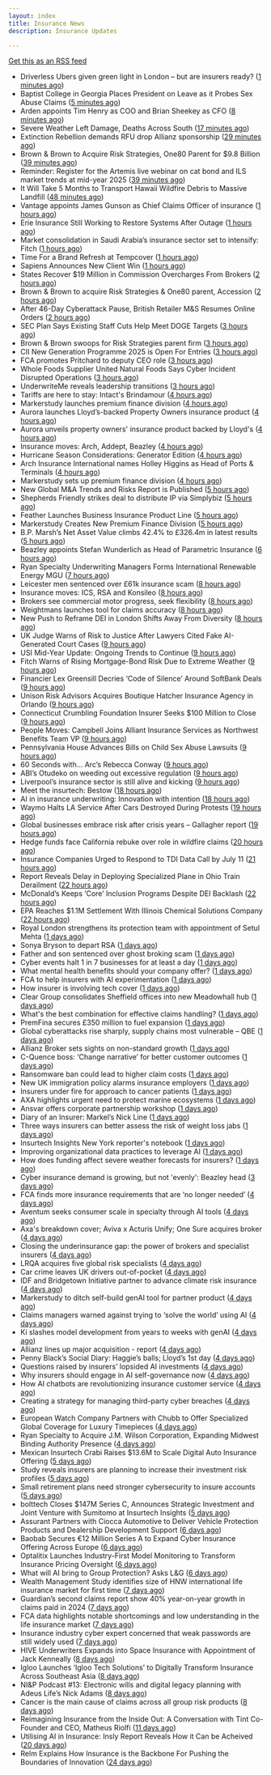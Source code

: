 ```yaml
---
layout: index
title: Insurance News
description: Insurance Updates

---
```


[Get this as an RSS feed](/insurance.rss)

<!-- news_marker starts -->
- Driverless Ubers given green light in London – but are insurers ready? ([1 minutes ago](https://www.insurancebusinessmag.com/uk/news/breaking-news/driverless-ubers-given-green-light-in-london--but-are-insurers-ready-538562.aspx))
- Baptist College in Georgia Places President on Leave as it Probes Sex Abuse Claims ([5 minutes ago](https://www.insurancejournal.com/news/southeast/2025/06/10/826941.htm))
- Arden appoints Tim Henry as COO and Brian Sheekey as CFO ([8 minutes ago](https://www.reinsurancene.ws/arden-appoints-tim-henry-as-coo-and-brian-sheekey-as-cfo/))
- Severe Weather Left Damage, Deaths Across South ([17 minutes ago](https://www.insurancejournal.com/news/southeast/2025/06/10/826935.htm))
- Extinction Rebellion demands RFU drop Allianz sponsorship ([29 minutes ago](https://www.postonline.co.uk/news/7957916/extinction-rebellion-demands-rfu-drop-allianz-sponsorship))
- Brown & Brown to Acquire Risk Strategies, One80 Parent for $9.8 Billion ([39 minutes ago](https://www.insurancejournal.com/news/national/2025/06/10/826916.htm))
- Reminder: Register for the Artemis live webinar on cat bond and ILS market trends at mid-year 2025 ([39 minutes ago](https://www.reinsurancene.ws/reminder-register-for-the-artemis-live-webinar-on-cat-bond-and-ils-market-trends-at-mid-year-2025/))
- It Will Take 5 Months to Transport Hawaii Wildfire Debris to Massive Landfill ([48 minutes ago](https://www.insurancejournal.com/news/west/2025/06/10/826924.htm))
- Vantage appoints James Gunson as Chief Claims Officer of insurance ([1 hours ago](https://www.reinsurancene.ws/vantage-appoints-james-gunson-as-chief-claims-officer-of-insurance/))
- Erie Insurance Still Working to Restore Systems After Outage ([1 hours ago](https://www.insurancejournal.com/news/east/2025/06/10/826918.htm))
- Market consolidation in Saudi Arabia’s insurance sector set to intensify: Fitch ([1 hours ago](https://www.reinsurancene.ws/market-consolidation-in-saudi-arabias-insurance-sector-set-to-intensify-fitch/))
- Time For a Brand Refresh at Tempcover ([1 hours ago](https://insurance-edge.net/2025/06/10/time-for-a-brand-refresh-at-tempcover/))
- Sapiens Announces New Client Win ([1 hours ago](https://insurance-edge.net/2025/06/10/sapiens-announces-new-client-win/))
- States Recover $19 Million in Commission Overcharges From Brokers ([2 hours ago](https://www.insurancejournal.com/news/east/2025/06/10/826907.htm))
- Brown & Brown to acquire Risk Strategies & One80 parent, Accession ([2 hours ago](https://www.reinsurancene.ws/brown-brown-to-acquire-risk-strategies-one80-parent-accession/))
- After 46-Day Cyberattack Pause, British Retailer M&S Resumes Online Orders ([2 hours ago](https://www.insurancejournal.com/news/international/2025/06/10/826904.htm))
- SEC Plan Says Existing Staff Cuts Help Meet DOGE Targets ([3 hours ago](https://www.insurancejournal.com/news/national/2025/06/10/826901.htm))
- Brown & Brown swoops for Risk Strategies parent firm ([3 hours ago](https://www.postonline.co.uk/news/7957914/brown-brown-swoops-for-risk-strategies-parent-firm))
- CII New Generation Programme 2025 is Open For Entries ([3 hours ago](https://insurance-edge.net/2025/06/10/cii-new-generation-programme-2025-is-open-for-entries/))
- FCA promotes Pritchard to deputy CEO role ([3 hours ago](https://www.postonline.co.uk/news/7957913/fca-promotes-pritchard-to-deputy-ceo-role))
- Whole Foods Supplier United Natural Foods Says Cyber Incident Disrupted Operations ([3 hours ago](https://www.insurancejournal.com/news/national/2025/06/10/826896.htm))
- UnderwriteMe reveals leadership transitions ([3 hours ago](https://www.reinsurancene.ws/underwriteme-reveals-leadership-transitions/))
- Tariffs are here to stay: Intact's Brindamour ([4 hours ago](https://www.insurancebusinessmag.com/uk/news/breaking-news/tariffs-are-here-to-stay-intacts-brindamour-538522.aspx))
- Markerstudy launches premium finance division ([4 hours ago](https://www.insurancebusinessmag.com/uk/news/breaking-news/markerstudy-launches-premium-finance-division-538521.aspx))
- Aurora launches Lloyd’s-backed Property Owners insurance product ([4 hours ago](https://www.reinsurancene.ws/aurora-launches-lloyds-backed-property-owners-insurance-product/))
- Aurora unveils property owners' insurance product backed by Lloyd's ([4 hours ago](https://www.insurancebusinessmag.com/uk/news/property-insurance/aurora-unveils-property-owners-insurance-product-backed-by-lloyds-538520.aspx))
- Insurance moves: Arch, Addept, Beazley ([4 hours ago](https://www.insurancebusinessmag.com/uk/news/breaking-news/insurance-moves-arch-addept-beazley-538519.aspx))
- Hurricane Season Considerations: Generator Edition ([4 hours ago](https://www.insurancejournal.com/blogs/academy-journal/2025/06/10/826400.htm))
- Arch Insurance International names Holley Higgins as Head of Ports & Terminals ([4 hours ago](https://www.reinsurancene.ws/arch-insurance-international-names-holley-higgins-as-head-of-ports-terminals/))
- Markerstudy sets up premium finance division ([4 hours ago](https://www.postonline.co.uk/news/7957910/markerstudy-sets-up-premium-finance-division))
- New Global M&A Trends and Risks Report is Published ([5 hours ago](https://insurance-edge.net/2025/06/10/new-global-ma-trends-and-risks-report-is-published/))
- Shepherds Friendly strikes deal to distribute IP via Simplybiz ([5 hours ago](https://ifamagazine.com/shepherds-friendly-strikes-deal-to-distribute-ip-via-simplybiz/))
- Feather Launches Business Insurance Product Line ([5 hours ago](https://insurance-edge.net/2025/06/10/feather-launches-business-insurance-product-line/))
- Markerstudy Creates New Premium Finance Division ([5 hours ago](https://insurance-edge.net/2025/06/10/markerstudy-creates-new-premium-finance-division/))
- B.P. Marsh’s Net Asset Value climbs 42.4% to £326.4m in latest results ([5 hours ago](https://www.reinsurancene.ws/b-p-marshs-net-asset-value-climbs-42-4-to-326-4m-in-latest-results/))
- Beazley appoints Stefan Wunderlich as Head of Parametric Insurance ([6 hours ago](https://www.reinsurancene.ws/beazley-appoints-stefan-wunderlich-as-head-of-parametric-insurance/))
- Ryan Specialty Underwriting Managers Forms International Renewable Energy MGU ([7 hours ago](https://www.insurancejournal.com/news/international/2025/06/10/826886.htm))
- Leicester men sentenced over £61k insurance scam ([8 hours ago](https://www.insurancebusinessmag.com/uk/news/legal-insights/leicester-men-sentenced-over-61k-insurance-scam-538505.aspx))
- Insurance moves: ICS, RSA and Konsileo ([8 hours ago](https://www.insurancebusinessmag.com/uk/news/breaking-news/insurance-moves-ics-rsa-and-konsileo-538503.aspx))
- Brokers see commercial motor progress, seek flexibility ([8 hours ago](https://www.insurancebusinessmag.com/uk/news/breaking-news/brokers-see-commercial-motor-progress-seek-flexibility-538502.aspx))
- Weightmans launches tool for claims accuracy ([8 hours ago](https://www.insurancebusinessmag.com/uk/news/claims/weightmans-launches-tool-for-claims-accuracy-538501.aspx))
- New Push to Reframe DEI in London Shifts Away From Diversity ([8 hours ago](https://www.insurancejournal.com/news/international/2025/06/10/826883.htm))
- UK Judge Warns of Risk to Justice After Lawyers Cited Fake AI-Generated Court Cases ([9 hours ago](https://www.insurancejournal.com/news/international/2025/06/10/826862.htm))
- USI Mid-Year Update: Ongoing Trends to Continue ([9 hours ago](https://www.insurancejournal.com/news/national/2025/06/10/826860.htm))
- Fitch Warns of Rising Mortgage-Bond Risk Due to Extreme Weather ([9 hours ago](https://www.insurancejournal.com/news/international/2025/06/10/826872.htm))
- Financier Lex Greensill Decries ‘Code of Silence’ Around SoftBank Deals ([9 hours ago](https://www.insurancejournal.com/news/international/2025/06/10/826829.htm))
- Unison Risk Advisors Acquires Boutique Hatcher Insurance Agency in Orlando ([9 hours ago](https://www.insurancejournal.com/news/southeast/2025/06/10/826857.htm))
- Connecticut Crumbling Foundation Insurer Seeks $100 Million to Close ([9 hours ago](https://www.insurancejournal.com/news/east/2025/06/10/826834.htm))
- People Moves: Campbell Joins Alliant Insurance Services as Northwest Benefits Team VP ([9 hours ago](https://www.insurancejournal.com/news/west/2025/06/10/825991.htm))
- Pennsylvania House Advances Bills on Child Sex Abuse Lawsuits ([9 hours ago](https://www.insurancejournal.com/news/east/2025/06/10/826879.htm))
- 60 Seconds with... Arc’s Rebecca Conway ([9 hours ago](https://www.postonline.co.uk/people/7957449/60-seconds-with-arc%E2%80%99s-rebecca-conway))
- ABI’s Otudeko on weeding out excessive regulation ([9 hours ago](https://www.postonline.co.uk/regulation/7957893/abi%E2%80%99s-otudeko-on-weeding-out-excessive-regulation))
- Liverpool’s insurance sector is still alive and kicking ([9 hours ago](https://www.postonline.co.uk/commercial/7957804/liverpool%E2%80%99s-insurance-sector-is-still-alive-and-kicking))
- Meet the insurtech: Bestow ([18 hours ago](https://www.dig-in.com/news/meet-the-insurtech-bestow))
- AI in insurance underwriting: Innovation with intention ([18 hours ago](https://www.dig-in.com/opinion/ai-in-insurance-underwriting))
- Waymo Halts LA Service After Cars Destroyed During Protests ([19 hours ago](https://www.insurancejournal.com/news/west/2025/06/09/826850.htm))
- Global businesses embrace risk after crisis years – Gallagher report ([19 hours ago](https://www.insurancebusinessmag.com/uk/news/sme/global-businesses-embrace-risk-after-crisis-years--gallagher-report-538457.aspx))
- Hedge funds face California rebuke over role in wildfire claims ([20 hours ago](https://www.dig-in.com/articles/hedge-funds-california-rebuke-over-role-in-wildfire-claims))
- Insurance Companies Urged to Respond to TDI Data Call by July 11 ([21 hours ago](https://www.insurancejournal.com/news/southcentral/2025/06/09/826825.htm))
- Report Reveals Delay in Deploying Specialized Plane in Ohio Train Derailment ([22 hours ago](https://www.insurancejournal.com/news/midwest/2025/06/09/826822.htm))
- McDonald’s Keeps ‘Core’ Inclusion Programs Despite DEI Backlash ([22 hours ago](https://www.insurancejournal.com/news/national/2025/06/09/826814.htm))
- EPA Reaches $1.1M Settlement With Illinois Chemical Solutions Company ([22 hours ago](https://www.insurancejournal.com/news/midwest/2025/06/09/826818.htm))
- Royal London strengthens its protection team with appointment of Setul Mehta ([1 days ago](https://ifamagazine.com/royal-london-strengthens-its-protection-team-with-appointment-of-setul-mehta/))
- Sonya Bryson to depart RSA ([1 days ago](https://www.postonline.co.uk/news/7957903/sonya-bryson-to-depart-rsa))
- Father and son sentenced over ghost broking scam ([1 days ago](https://www.postonline.co.uk/broker/7957901/father-and-son-sentenced-over-ghost-broking-scam))
- Cyber events halt 1 in 7 businesses for at least a day ([1 days ago](https://www.postonline.co.uk/news/7957899/cyber-events-halt-1-in-7-businesses-for-at-least-a-day))
- What mental health benefits should your company offer? ([1 days ago](https://www.dig-in.com/list/what-mental-health-benefits-should-your-company-offer))
- FCA to help insurers with AI experimentation ([1 days ago](https://www.postonline.co.uk/technology/7957898/fca-to-help-insurers-with-ai-experimentation))
- How insurer is involving tech cover ([1 days ago](https://www.insurancebusinessmag.com/uk/tv/how-insurer-is-involving-tech-cover-538372.aspx))
- Clear Group consolidates Sheffield offices into new Meadowhall hub ([1 days ago](https://www.insurancebusinessmag.com/uk/news/breaking-news/clear-group-consolidates-sheffield-offices-into-new-meadowhall-hub-538371.aspx))
- What's the best combination for effective claims handling? ([1 days ago](https://www.insurancebusinessmag.com/uk/news/claims/whats-the-best-combination-for-effective-claims-handling-538370.aspx))
- PremFina secures £350 million to fuel expansion ([1 days ago](https://www.insurancebusinessmag.com/uk/news/breaking-news/premfina-secures-350-million-to-fuel-expansion-538369.aspx))
- Global cyberattacks rise sharply, supply chains most vulnerable – QBE ([1 days ago](https://www.insurancebusinessmag.com/uk/news/cyber/global-cyberattacks-rise-sharply-supply-chains-most-vulnerable--qbe-538368.aspx))
- Allianz Broker sets sights on non-standard growth ([1 days ago](https://www.postonline.co.uk/news/7957885/allianz-broker-sets-sights-on-non-standard-growth))
- C-Quence boss: ‘Change narrative’ for better customer outcomes ([1 days ago](https://www.postonline.co.uk/technology/7957888/c-quence-boss-%E2%80%98change-narrative%E2%80%99-for-better-customer-outcomes))
- Ransomware ban could lead to higher claim costs ([1 days ago](https://www.postonline.co.uk/technology/7957890/ransomware-ban-could-lead-to-higher-claim-costs))
- New UK immigration policy alarms insurance employers ([1 days ago](https://www.insurancebusinessmag.com/uk/news/breaking-news/new-uk-immigration-policy-alarms-insurance-employers-538343.aspx))
- Insurers under fire for approach to cancer patients ([1 days ago](https://www.insurancebusinessmag.com/uk/news/travel/insurers-under-fire-for-approach-to-cancer-patients-538340.aspx))
- AXA highlights urgent need to protect marine ecosystems ([1 days ago](https://www.insurancebusinessmag.com/uk/news/environmental/axa-highlights-urgent-need-to-protect-marine-ecosystems-538339.aspx))
- Ansvar offers corporate partnership workshop ([1 days ago](https://www.insurancebusinessmag.com/uk/news/non-profits/ansvar-offers-corporate-partnership-workshop-538336.aspx))
- Diary of an Insurer: Markel’s Nick Line ([1 days ago](https://www.postonline.co.uk/people/7957486/diary-of-an-insurer-markel%E2%80%99s-nick-line))
- Three ways insurers can better assess the risk of weight loss jabs ([1 days ago](https://www.postonline.co.uk/commercial/7957502/three-ways-insurers-can-better-assess-the-risk-of-weight-loss-jabs))
- Insurtech Insights New York reporter's notebook ([1 days ago](https://www.dig-in.com/news/insurtech-insights-new-york-reporters-notebook))
- Improving organizational data practices to leverage AI ([1 days ago](https://www.dig-in.com/opinion/improving-organizational-data-practices-to-leverage-ai))
- How does funding affect severe weather forecasts for insurers? ([1 days ago](https://www.dig-in.com/news/funding-impacts-weather-forecasts-for-insurers))
- Cyber insurance demand is growing, but not 'evenly': Beazley head ([3 days ago](https://www.insurancebusinessmag.com/uk/news/cyber/cyber-insurance-demand-is-growing-but-not-evenly-beazley-head-538282.aspx))
- FCA finds more insurance requirements that are ‘no longer needed’ ([4 days ago](https://www.postonline.co.uk/news/7957891/fca-finds-more-insurance-requirements-that-are-%E2%80%98no-longer-needed%E2%80%99))
- Aventum seeks consumer scale in specialty through AI tools ([4 days ago](https://www.postonline.co.uk/technology/7957867/aventum-seeks-consumer-scale-in-specialty-through-ai-tools))
- Axa's breakdown cover; Aviva x Acturis Unify; One Sure acquires broker ([4 days ago](https://www.postonline.co.uk/news/7957879/axas-breakdown-cover-aviva-x-acturis-unify-one-sure-acquires-broker))
- Closing the underinsurance gap: the power of brokers and specialist insurers ([4 days ago](https://www.insurancebusinessmag.com/uk/news/breaking-news/closing-the-underinsurance-gap-the-power-of-brokers-and-specialist-insurers-538227.aspx))
- LRQA acquires five global risk specialists ([4 days ago](https://www.insurancebusinessmag.com/uk/news/breaking-news/lrqa-acquires-five-global-risk-specialists-538226.aspx))
- Car crime leaves UK drivers out-of-pocket ([4 days ago](https://www.insurancebusinessmag.com/uk/news/auto-motor/car-crime-leaves-uk-drivers-outofpocket-538225.aspx))
- IDF and Bridgetown Initiative partner to advance climate risk insurance ([4 days ago](https://www.insurancebusinessmag.com/uk/news/catastrophe/idf-and-bridgetown-initiative-partner-to-advance-climate-risk-insurance-538224.aspx))
- Markerstudy to ditch self-build genAI tool for partner product ([4 days ago](https://www.postonline.co.uk/technology/7957841/markerstudy-to-ditch-self-build-genai-tool-for-partner-product))
- Claims managers warned against trying to ‘solve the world’ using AI ([4 days ago](https://www.postonline.co.uk/claims/7957881/claims-managers-warned-against-trying-to-%E2%80%98solve-the-world%E2%80%99-using-ai))
- Ki slashes model development from years to weeks with genAI ([4 days ago](https://www.postonline.co.uk/technology/7957832/ki-slashes-model-development-from-years-to-weeks-with-genai))
- Allianz lines up major acquisition - report ([4 days ago](https://www.insurancebusinessmag.com/uk/news/breaking-news/allianz-lines-up-major-acquisition--report-538203.aspx))
- Penny Black’s Social Diary: Haggie’s balls; Lloyd’s 1st day ([4 days ago](https://www.postonline.co.uk/people/7957677/penny-black%E2%80%99s-social-diary-haggie%E2%80%99s-balls-lloyd%E2%80%99s-1st-day))
- Questions raised by insurers’ lopsided AI investments ([4 days ago](https://www.postonline.co.uk/technology/7957812/questions-raised-by-insurers%E2%80%99-lopsided-ai-investments))
- Why insurers should engage in AI self-governance now ([4 days ago](https://www.postonline.co.uk/technology/7957774/why-insurers-should-engage-in-ai-self-governance-now))
- How AI chatbots are revolutionizing insurance customer service ([4 days ago](https://www.dig-in.com/opinion/how-ai-chatbots-revolutionize-insurance-customer-service))
- Creating a strategy for managing third-party cyber breaches ([4 days ago](https://www.dig-in.com/opinion/how-to-manage-third-party-cyber-breaches))
- European Watch Company Partners with Chubb to Offer Specialized Global Coverage for Luxury Timepieces ([4 days ago](https://www.insurtechinsights.com/european-watch-company-partners-with-chubb-to-offer-specialized-global-coverage-for-luxury-timepieces/))
- Ryan Specialty to Acquire J.M. Wilson Corporation, Expanding Midwest Binding Authority Presence ([4 days ago](https://www.insurtechinsights.com/ryan-specialty-to-acquire-j-m-wilson-corporation-expanding-midwest-binding-authority-presence/))
- Mexican Insurtech Crabi Raises $13.6M to Scale Digital Auto Insurance Offering ([5 days ago](https://www.insurtechinsights.com/mexican-insurtech-crabi-raises-13-6m-to-scale-digital-auto-insurance-offering/))
- Study reveals insurers are planning to increase their investment risk profiles ([5 days ago](https://ifamagazine.com/study-reveals-insurers-are-planning-to-increase-their-investment-risk-profiles/))
- Small retirement plans need stronger cybersecurity to insure accounts ([5 days ago](https://www.dig-in.com/news/small-retirement-plans-need-stronger-cybersecurity))
- bolttech Closes $147M Series C, Announces Strategic Investment and Joint Venture with Sumitomo at Insurtech Insights ([5 days ago](https://www.insurtechinsights.com/bolttech-closes-147m-series-c-announces-strategic-investment-and-joint-venture-with-sumitomo-at-insurtech-insights/))
- Assurant Partners with Ciocca Automotive to Deliver Vehicle Protection Products and Dealership Development Support ([6 days ago](https://www.insurtechinsights.com/assurant-partners-with-ciocca-automotive-to-deliver-vehicle-protection-products-and-dealership-development-support/))
- Baobab Secures €12 Million Series A to Expand Cyber Insurance Offering Across Europe ([6 days ago](https://www.insurtechinsights.com/baobab-secures-e12-million-series-a-to-expand-cyber-insurance-offering-across-europe/))
- Optalitix Launches Industry-First Model Monitoring to Transform Insurance Pricing Oversight ([6 days ago](https://www.insurtechinsights.com/optalitix-launches-industry-first-model-monitoring-to-transform-insurance-pricing-oversight/))
- What will AI bring to Group Protection? Asks L&G ([6 days ago](https://ifamagazine.com/what-will-ai-bring-to-group-protection-asks-lg/))
- Wealth Management Study identifies size of HNW international life insurance market for first time ([7 days ago](https://ifamagazine.com/wealth-management-study-identifies-size-of-hnw-international-life-insurance-market-for-first-time/))
- Guardian’s second claims report show 40% year-on-year growth in claims paid in 2024 ([7 days ago](https://ifamagazine.com/guardians-second-claims-report-show-40-year-on-year-growth-in-claims-paid-in-2024/))
- FCA data highlights notable shortcomings and low understanding in the life insurance market ([7 days ago](https://ifamagazine.com/fca-data-highlights-notable-shortcomings-and-low-understanding-in-the-life-insurance-market/))
- Insurance industry cyber expert concerned that weak passwords are still widely used ([7 days ago](https://ifamagazine.com/insurance-industry-cyber-expert-concerned-that-weak-passwords-are-still-widely-used/))
- HIVE Underwriters Expands into Space Insurance with Appointment of Jack Kenneally ([8 days ago](https://www.insurtechinsights.com/hive-underwriters-expands-into-space-insurance-with-appointment-of-jack-kenneally/))
- Igloo Launches ‘Igloo Tech Solutions’ to Digitally Transform Insurance Across Southeast Asia ([8 days ago](https://www.insurtechinsights.com/igloo-launches-igloo-tech-solutions-to-digitally-transform-insurance-across-southeast-asia/))
- NI&P Podcast #13: Electronic wills and digital legacy planning with Adeus Life’s Nick Adams ([8 days ago](https://ifamagazine.com/ip-podcast-13-electronic-wills-and-digital-legacy-planning-with-adeus-lifes-nick-adams/))
- Cancer is the main cause of claims across all group risk products ([8 days ago](https://ifamagazine.com/cancer-is-the-main-cause-of-claims-across-all-group-risk-products/))
- Reimagining Insurance from the Inside Out: A Conversation with Tint Co-Founder and CEO, Matheus Riolfi ([11 days ago](https://www.insurtechinsights.com/reimagining-insurance-from-the-inside-out-a-conversation-with-tint-co-founder-and-ceo-matheus-riolfi/))
- Utilising AI in Insurance: Insly Report Reveals How it Can be Acheived ([20 days ago](https://thefintechtimes.com/utilising-ai-in-insurance-insly-report-reveals-how-it-can-be-acheived/))
- Relm Explains How Insurance is the Backbone For Pushing the Boundaries of Innovation ([24 days ago](https://thefintechtimes.com/relm-explains-how-insurance-is-the-backbone-for-pushing-the-boundaries-of-innovation/))

<!-- news_marker ends -->